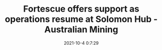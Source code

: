 ---
"title": "Fortescue offers support as operations resume at Solomon Hub - Australian Mining"
"date": "2021-10-4 0:7:29"
"feed_name": "GOOGLENEWSMINING"
"feed_website": "https://news.google.com/search?q=mining%2Bincident&hl=en-US&gl=US&ceid=US:en"
"feed_rss": "https://news.google.com/rss/search?q=mining%2Bincident&hl=en-US&gl=US&ceid=US:en"
"link": "https://www.australianmining.com.au/news/fortescue-resumes-solomon-hub-operations-following-incident/"
"source": "{'href': 'https://www.australianmining.com.au', 'title': 'Australian Mining'}"
"file": "_posts/2021-1-1-c745dd8fe4389063a852ad9aaee62468b5b585a1.md"
"accident": "0"
"drilling": "0"
"dead": "0"
"injured": "0"
"arrested": "0"
"where": "unknown site"
"causes": "unknown"
"place": "unknown place"
---